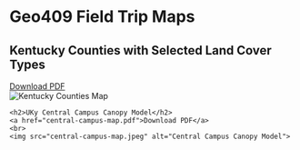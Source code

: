 <!DOCTYPE html>
<html lang="en">
<head>
    <meta charset="UTF-8">
    <title>Geo409 Field Trip Maps</title>
</head>
<body>
    <h1>Geo409 Field Trip Maps</h1>
    <h2>Kentucky Counties with Selected Land Cover Types</h2>
    <a href="https://github.com/ionajo/geo409-field-trip/blob/main/maps/Ky-landcover.pdf">Download PDF</a>
    <br>
    <img src="kentucky-map.jpeg" alt="Kentucky Counties Map">

    <h2>UKy Central Campus Canopy Model</h2>
    <a href="central-campus-map.pdf">Download PDF</a>
    <br>
    <img src="central-campus-map.jpeg" alt="Central Campus Canopy Model">
</body>
</html>
